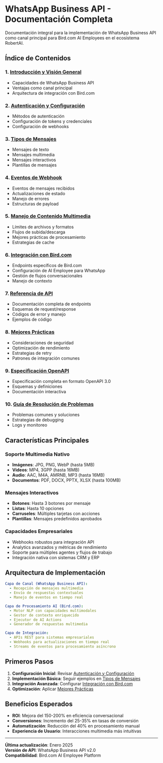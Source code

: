 # WhatsApp Business API - Documentación Completa

Documentación integral para la implementación de WhatsApp Business API como canal principal para Bird.com AI Employees en el ecosistema RobertAI.

## Índice de Contenidos

### 1. [Introducción y Visión General](01-overview.md)
- Capacidades de WhatsApp Business API
- Ventajas como canal principal
- Arquitectura de integración con Bird.com

### 2. [Autenticación y Configuración](02-authentication.md)
- Métodos de autenticación
- Configuración de tokens y credenciales
- Configuración de webhooks

### 3. [Tipos de Mensajes](03-message-types.md)
- Mensajes de texto
- Mensajes multimedia
- Mensajes interactivos
- Plantillas de mensajes

### 4. [Eventos de Webhook](04-webhook-events.md)
- Eventos de mensajes recibidos
- Actualizaciones de estado
- Manejo de errores
- Estructuras de payload

### 5. [Manejo de Contenido Multimedia](05-multimedia-handling.md)
- Límites de archivos y formatos
- Flujos de subida/descarga
- Mejores prácticas de procesamiento
- Estrategias de cache

### 6. [Integración con Bird.com](06-bird-integration.md)
- Endpoints específicos de Bird.com
- Configuración de AI Employee para WhatsApp
- Gestión de flujos conversacionales
- Manejo de contexto

### 7. [Referencia de API](07-api-reference.md)
- Documentación completa de endpoints
- Esquemas de request/response
- Códigos de error y manejo
- Ejemplos de código

### 8. [Mejores Prácticas](08-best-practices.md)
- Consideraciones de seguridad
- Optimización de rendimiento
- Estrategias de retry
- Patrones de integración comunes

### 9. [Especificación OpenAPI](09-openapi-spec.yaml)
- Especificación completa en formato OpenAPI 3.0
- Esquemas y definiciones
- Documentación interactiva

### 10. [Guía de Resolución de Problemas](10-troubleshooting.md)
- Problemas comunes y soluciones
- Estrategias de debugging
- Logs y monitoreo

## Características Principales

### Soporte Multimedia Nativo
- **Imágenes**: JPG, PNG, WebP (hasta 5MB)
- **Videos**: MP4, 3GPP (hasta 16MB)
- **Audio**: AAC, M4A, AMRNB, MP3 (hasta 16MB)
- **Documentos**: PDF, DOCX, PPTX, XLSX (hasta 100MB)

### Mensajes Interactivos
- **Botones**: Hasta 3 botones por mensaje
- **Listas**: Hasta 10 opciones
- **Carruseles**: Múltiples tarjetas con acciones
- **Plantillas**: Mensajes predefinidos aprobados

### Capacidades Empresariales
- Webhooks robustos para integración API
- Analytics avanzados y métricas de rendimiento
- Soporte para múltiples agentes y flujos de trabajo
- Integración nativa con sistemas CRM y ERP

## Arquitectura de Implementación

```yaml
Capa de Canal (WhatsApp Business API):
  - Recepción de mensajes multimedia
  - Envío de respuestas contextuales
  - Manejo de eventos en tiempo real

Capa de Procesamiento AI (Bird.com):
  - Motor NLP con capacidades multimodales
  - Gestor de contexto enriquecido
  - Ejecutor de AI Actions
  - Generador de respuestas multimedia

Capa de Integración:
  - APIs REST para sistemas empresariales
  - Webhooks para actualizaciones en tiempo real
  - Streams de eventos para procesamiento asíncrono
```

## Primeros Pasos

1. **Configuración Inicial**: Revisar [Autenticación y Configuración](02-authentication.md)
2. **Implementación Básica**: Seguir ejemplos en [Tipos de Mensajes](03-message-types.md)
3. **Integración Avanzada**: Configurar [Integración con Bird.com](06-bird-integration.md)
4. **Optimización**: Aplicar [Mejores Prácticas](08-best-practices.md)

## Beneficios Esperados

- **ROI**: Mejora del 150-200% en eficiencia conversacional
- **Conversiones**: Incremento del 25-35% en tasas de conversión
- **Automatización**: Reducción del 40% en procesamiento manual
- **Experiencia de Usuario**: Interacciones multimedia más intuitivas

---

**Última actualización**: Enero 2025  
**Versión de API**: WhatsApp Business API v2.0  
**Compatibilidad**: Bird.com AI Employee Platform